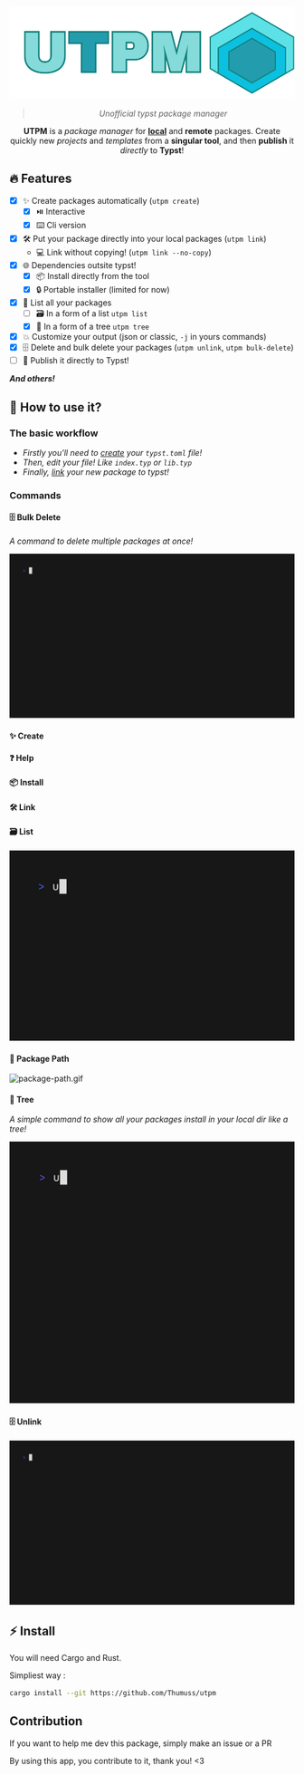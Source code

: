 <div align="center">

![UTPM logo](./logo.svg)

> _Unofficial typst package manager_

**UTPM** is a _package manager_ for **[local](https://github.com/typst/packages#local-packages)** and **remote** packages. Create quickly new _projects_ and _templates_ from a **singular tool**, and then **publish** it _directly_ to **Typst**!

</div>

## 🔥 Features

- [x] ✨ Create packages automatically (`utpm create`)
    - [x] ⏯️ Interactive
    - [x] ⌨️ Cli version
- [x] 🛠 Put your package directly into your local packages (`utpm link`)
    - 💻 Link without copying! (`utpm link --no-copy`)
- [x] 🌐 Dependencies outsite typst!
    - [x] 📦 Install directly from the tool 
    - [x] 🔒 Portable installer (limited for now)
- [x] 📃 List all your packages
    - [ ] 🗃️ In a form of a list `utpm list`
    - [x] 🌲 In a form of a tree `utpm tree`
- [x] 💥 Customize your output (json or classic, `-j` in yours commands) 
- [x] 🗄️ Delete and bulk delete your packages (`utpm unlink`, `utpm bulk-delete`)
- [ ] 🚀 Publish it directly to Typst!

***And others!***

## 🔎 How to use it?

### The basic workflow



+ *Firstly you'll need to [create](#create) your `typst.toml` file!*
+ *Then, edit your file! Like `index.typ` or `lib.typ`*
+ *Finally, [link](#link) your new package to typst!*

### Commands


#### 🗄️ Bulk Delete

*A command to delete multiple packages at once!*

![bulk-delete.gif](./tapes/bulk_delete.gif)

<div id="create"> 

#### ✨ Create

</div>

#### ❓ Help

#### 📦 Install

<div id="link"> 

#### 🛠 Link

</div>

#### 🗃️ List

![list.gif](./tapes/list.gif)


#### 🚦 Package Path

![package-path.gif](./tapes/package_path.gif)


#### 🌲 Tree

*A simple command to show all your packages install in your local dir like a tree!*

![bulk-delete.gif](./tapes/tree.gif)

#### 🗄️ Unlink

![unlink.gif](./tapes/unlink.gif)


## ⚡ Install

You will need Cargo and Rust.

Simpliest way :

```bash
cargo install --git https://github.com/Thumuss/utpm
```

## Contribution

If you want to help me dev this package, simply make an issue or a PR

By using this app, you contribute to it, thank you! <3
